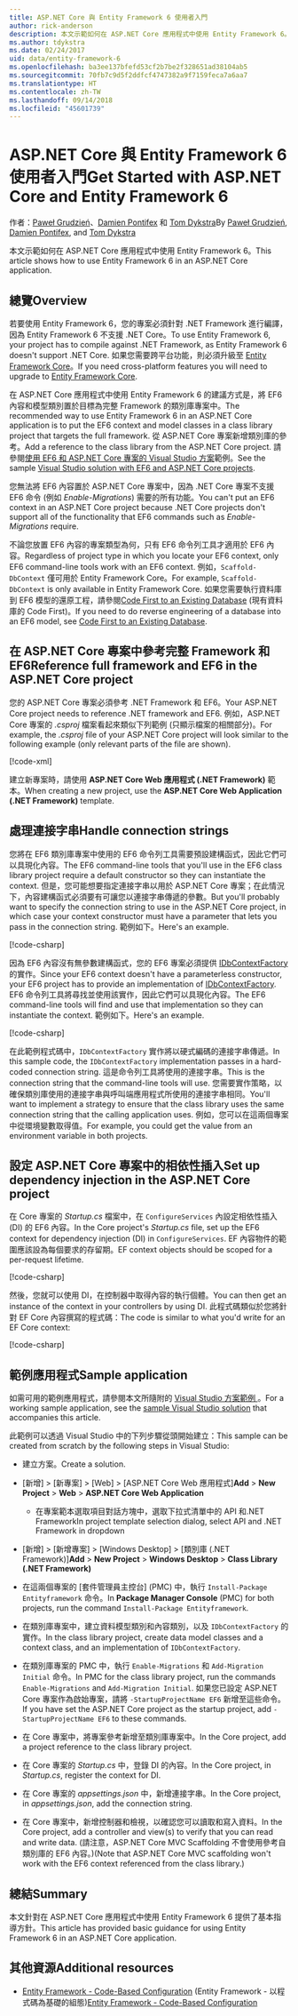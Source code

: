 ```yaml
---
title: ASP.NET Core 與 Entity Framework 6 使用者入門
author: rick-anderson
description: 本文示範如何在 ASP.NET Core 應用程式中使用 Entity Framework 6。
ms.author: tdykstra
ms.date: 02/24/2017
uid: data/entity-framework-6
ms.openlocfilehash: ba3ee137bfefd53cf2b7be2f328651ad38104ab5
ms.sourcegitcommit: 70fb7c9d5f2ddfcf4747382a9f7159feca7a6aa7
ms.translationtype: HT
ms.contentlocale: zh-TW
ms.lasthandoff: 09/14/2018
ms.locfileid: "45601739"
---
```

# <a name="get-started-with-aspnet-core-and-entity-framework-6"></a><span data-ttu-id="4763b-103">ASP.NET Core 與 Entity Framework 6 使用者入門</span><span class="sxs-lookup"><span data-stu-id="4763b-103">Get Started with ASP.NET Core and Entity Framework 6</span></span>

<span data-ttu-id="4763b-104">作者：[Paweł Grudzień](https://github.com/pgrudzien12)、[Damien Pontifex](https://github.com/DamienPontifex) 和 [Tom Dykstra](https://github.com/tdykstra)</span><span class="sxs-lookup"><span data-stu-id="4763b-104">By [Paweł Grudzień](https://github.com/pgrudzien12), [Damien Pontifex](https://github.com/DamienPontifex), and [Tom Dykstra](https://github.com/tdykstra)</span></span>

<span data-ttu-id="4763b-105">本文示範如何在 ASP.NET Core 應用程式中使用 Entity Framework 6。</span><span class="sxs-lookup"><span data-stu-id="4763b-105">This article shows how to use Entity Framework 6 in an ASP.NET Core application.</span></span>

## <a name="overview"></a><span data-ttu-id="4763b-106">總覽</span><span class="sxs-lookup"><span data-stu-id="4763b-106">Overview</span></span>

<span data-ttu-id="4763b-107">若要使用 Entity Framework 6，您的專案必須針對 .NET Framework 進行編譯，因為 Entity Framework 6 不支援 .NET Core。</span><span class="sxs-lookup"><span data-stu-id="4763b-107">To use Entity Framework 6, your project has to compile against .NET Framework, as Entity Framework 6 doesn't support .NET Core.</span></span> <span data-ttu-id="4763b-108">如果您需要跨平台功能，則必須升級至 [Entity Framework Core](https://docs.microsoft.com/ef/)。</span><span class="sxs-lookup"><span data-stu-id="4763b-108">If you need cross-platform features you will need to upgrade to [Entity Framework Core](https://docs.microsoft.com/ef/).</span></span>

<span data-ttu-id="4763b-109">在 ASP.NET Core 應用程式中使用 Entity Framework 6 的建議方式是，將 EF6 內容和模型類別置於目標為完整 Framework 的類別庫專案中。</span><span class="sxs-lookup"><span data-stu-id="4763b-109">The recommended way to use Entity Framework 6 in an ASP.NET Core application is to put the EF6 context and model classes in a class library project that targets the full framework.</span></span> <span data-ttu-id="4763b-110">從 ASP.NET Core 專案新增類別庫的參考。</span><span class="sxs-lookup"><span data-stu-id="4763b-110">Add a reference to the class library from the ASP.NET Core project.</span></span> <span data-ttu-id="4763b-111">請參閱[使用 EF6 和 ASP.NET Core 專案的 Visual Studio 方案](https://github.com/aspnet/Docs/tree/master/aspnetcore/data/entity-framework-6/sample/)範例。</span><span class="sxs-lookup"><span data-stu-id="4763b-111">See the sample [Visual Studio solution with EF6 and ASP.NET Core projects](https://github.com/aspnet/Docs/tree/master/aspnetcore/data/entity-framework-6/sample/).</span></span>

<span data-ttu-id="4763b-112">您無法將 EF6 內容置於 ASP.NET Core 專案中，因為 .NET Core 專案不支援 EF6 命令 (例如 *Enable-Migrations*) 需要的所有功能。</span><span class="sxs-lookup"><span data-stu-id="4763b-112">You can't put an EF6 context in an ASP.NET Core project because .NET Core projects don't support all of the functionality that EF6 commands such as *Enable-Migrations* require.</span></span>

<span data-ttu-id="4763b-113">不論您放置 EF6 內容的專案類型為何，只有 EF6 命令列工具才適用於 EF6 內容。</span><span class="sxs-lookup"><span data-stu-id="4763b-113">Regardless of project type in which you locate your EF6 context, only EF6 command-line tools work with an EF6 context.</span></span> <span data-ttu-id="4763b-114">例如，`Scaffold-DbContext` 僅可用於 Entity Framework Core。</span><span class="sxs-lookup"><span data-stu-id="4763b-114">For example, `Scaffold-DbContext` is only available in Entity Framework Core.</span></span> <span data-ttu-id="4763b-115">如果您需要執行資料庫到 EF6 模型的還原工程，請參閱[Code First to an Existing Database](https://msdn.microsoft.com/jj200620) (現有資料庫的 Code First)。</span><span class="sxs-lookup"><span data-stu-id="4763b-115">If you need to do reverse engineering of a database into an EF6 model, see [Code First to an Existing Database](https://msdn.microsoft.com/jj200620).</span></span>

## <a name="reference-full-framework-and-ef6-in-the-aspnet-core-project"></a><span data-ttu-id="4763b-116">在 ASP.NET Core 專案中參考完整 Framework 和 EF6</span><span class="sxs-lookup"><span data-stu-id="4763b-116">Reference full framework and EF6 in the ASP.NET Core project</span></span>

<span data-ttu-id="4763b-117">您的 ASP.NET Core 專案必須參考 .NET Framework 和 EF6。</span><span class="sxs-lookup"><span data-stu-id="4763b-117">Your ASP.NET Core project needs to reference .NET framework and EF6.</span></span> <span data-ttu-id="4763b-118">例如，ASP.NET Core 專案的 *.csproj* 檔案看起來類似下列範例 (只顯示檔案的相關部分)。</span><span class="sxs-lookup"><span data-stu-id="4763b-118">For example, the *.csproj* file of your ASP.NET Core project will look similar to the following example (only relevant parts of the file are shown).</span></span>

[!code-xml[](entity-framework-6/sample/MVCCore/MVCCore.csproj?range=3-9&highlight=2)]

<span data-ttu-id="4763b-119">建立新專案時，請使用 **ASP.NET Core Web 應用程式 (.NET Framework)** 範本。</span><span class="sxs-lookup"><span data-stu-id="4763b-119">When creating a new project, use the **ASP.NET Core Web Application (.NET Framework)** template.</span></span>

## <a name="handle-connection-strings"></a><span data-ttu-id="4763b-120">處理連接字串</span><span class="sxs-lookup"><span data-stu-id="4763b-120">Handle connection strings</span></span>

<span data-ttu-id="4763b-121">您將在 EF6 類別庫專案中使用的 EF6 命令列工具需要預設建構函式，因此它們可以具現化內容。</span><span class="sxs-lookup"><span data-stu-id="4763b-121">The EF6 command-line tools that you'll use in the EF6 class library project require a default constructor so they can instantiate the context.</span></span> <span data-ttu-id="4763b-122">但是，您可能想要指定連接字串以用於 ASP.NET Core 專案；在此情況下，內容建構函式必須要有可讓您以連接字串傳遞的參數。</span><span class="sxs-lookup"><span data-stu-id="4763b-122">But you'll probably want to specify the connection string to use in the ASP.NET Core project, in which case your context constructor must have a parameter that lets you pass in the connection string.</span></span> <span data-ttu-id="4763b-123">範例如下。</span><span class="sxs-lookup"><span data-stu-id="4763b-123">Here's an example.</span></span>

[!code-csharp[](entity-framework-6/sample/EF6/SchoolContext.cs?name=snippet_Constructor)]

<span data-ttu-id="4763b-124">因為 EF6 內容沒有無參數建構函式，您的 EF6 專案必須提供 [IDbContextFactory](https://msdn.microsoft.com/library/hh506876) 的實作。</span><span class="sxs-lookup"><span data-stu-id="4763b-124">Since your EF6 context doesn't have a parameterless constructor, your EF6 project has to provide an implementation of [IDbContextFactory](https://msdn.microsoft.com/library/hh506876).</span></span> <span data-ttu-id="4763b-125">EF6 命令列工具將尋找並使用該實作，因此它們可以具現化內容。</span><span class="sxs-lookup"><span data-stu-id="4763b-125">The EF6 command-line tools will find and use that implementation so they can instantiate the context.</span></span> <span data-ttu-id="4763b-126">範例如下。</span><span class="sxs-lookup"><span data-stu-id="4763b-126">Here's an example.</span></span>

[!code-csharp[](entity-framework-6/sample/EF6/SchoolContextFactory.cs?name=snippet_IDbContextFactory)]

<span data-ttu-id="4763b-127">在此範例程式碼中，`IDbContextFactory` 實作將以硬式編碼的連接字串傳遞。</span><span class="sxs-lookup"><span data-stu-id="4763b-127">In this sample code, the `IDbContextFactory` implementation passes in a hard-coded connection string.</span></span> <span data-ttu-id="4763b-128">這是命令列工具將使用的連接字串。</span><span class="sxs-lookup"><span data-stu-id="4763b-128">This is the connection string that the command-line tools will use.</span></span> <span data-ttu-id="4763b-129">您需要實作策略，以確保類別庫使用的連接字串與呼叫端應用程式所使用的連接字串相同。</span><span class="sxs-lookup"><span data-stu-id="4763b-129">You'll want to implement a strategy to ensure that the class library uses the same connection string that the calling application uses.</span></span> <span data-ttu-id="4763b-130">例如，您可以在這兩個專案中從環境變數取得值。</span><span class="sxs-lookup"><span data-stu-id="4763b-130">For example, you could get the value from an environment variable in both projects.</span></span>

## <a name="set-up-dependency-injection-in-the-aspnet-core-project"></a><span data-ttu-id="4763b-131">設定 ASP.NET Core 專案中的相依性插入</span><span class="sxs-lookup"><span data-stu-id="4763b-131">Set up dependency injection in the ASP.NET Core project</span></span>

<span data-ttu-id="4763b-132">在 Core 專案的 *Startup.cs* 檔案中，在 `ConfigureServices` 內設定相依性插入 (DI) 的 EF6 內容。</span><span class="sxs-lookup"><span data-stu-id="4763b-132">In the Core project's *Startup.cs* file, set up the EF6 context for dependency injection (DI) in `ConfigureServices`.</span></span> <span data-ttu-id="4763b-133">EF 內容物件的範圍應該設為每個要求的存留期。</span><span class="sxs-lookup"><span data-stu-id="4763b-133">EF context objects should be scoped for a per-request lifetime.</span></span>

[!code-csharp[](entity-framework-6/sample/MVCCore/Startup.cs?name=snippet_ConfigureServices&highlight=5)]

<span data-ttu-id="4763b-134">然後，您就可以使用 DI，在控制器中取得內容的執行個體。</span><span class="sxs-lookup"><span data-stu-id="4763b-134">You can then get an instance of the context in your controllers by using DI.</span></span> <span data-ttu-id="4763b-135">此程式碼類似於您將針對 EF Core 內容撰寫的程式碼：</span><span class="sxs-lookup"><span data-stu-id="4763b-135">The code is similar to what you'd write for an EF Core context:</span></span>

[!code-csharp[](entity-framework-6/sample/MVCCore/Controllers/StudentsController.cs?name=snippet_ContextInController)]

## <a name="sample-application"></a><span data-ttu-id="4763b-136">範例應用程式</span><span class="sxs-lookup"><span data-stu-id="4763b-136">Sample application</span></span>

<span data-ttu-id="4763b-137">如需可用的範例應用程式，請參閱本文所隨附的 [Visual Studio 方案範例 ](https://github.com/aspnet/Docs/tree/master/aspnetcore/data/entity-framework-6/sample/)。</span><span class="sxs-lookup"><span data-stu-id="4763b-137">For a working sample application, see the [sample Visual Studio solution](https://github.com/aspnet/Docs/tree/master/aspnetcore/data/entity-framework-6/sample/) that accompanies this article.</span></span>

<span data-ttu-id="4763b-138">此範例可以透過 Visual Studio 中的下列步驟從頭開始建立：</span><span class="sxs-lookup"><span data-stu-id="4763b-138">This sample can be created from scratch by the following steps in Visual Studio:</span></span>

* <span data-ttu-id="4763b-139">建立方案。</span><span class="sxs-lookup"><span data-stu-id="4763b-139">Create a solution.</span></span>

* <span data-ttu-id="4763b-140">[新增] > [新專案] > [Web] > [ASP.NET Core Web 應用程式]</span><span class="sxs-lookup"><span data-stu-id="4763b-140">**Add** > **New Project** > **Web** > **ASP.NET Core Web Application**</span></span>
  * <span data-ttu-id="4763b-141">在專案範本選取項目對話方塊中，選取下拉式清單中的 API 和.NET Framework</span><span class="sxs-lookup"><span data-stu-id="4763b-141">In project template selection dialog, select API and .NET Framework in dropdown</span></span>

* <span data-ttu-id="4763b-142">[新增] > [新增專案] > [Windows Desktop] > [類別庫 (.NET Framework)]</span><span class="sxs-lookup"><span data-stu-id="4763b-142">**Add** > **New Project** > **Windows Desktop** > **Class Library (.NET Framework)**</span></span>

* <span data-ttu-id="4763b-143">在這兩個專案的 [套件管理員主控台] (PMC) 中，執行 `Install-Package Entityframework` 命令。</span><span class="sxs-lookup"><span data-stu-id="4763b-143">In **Package Manager Console** (PMC) for both projects, run the command `Install-Package Entityframework`.</span></span>

* <span data-ttu-id="4763b-144">在類別庫專案中，建立資料模型類別和內容類別，以及 `IDbContextFactory` 的實作。</span><span class="sxs-lookup"><span data-stu-id="4763b-144">In the class library project, create data model classes and a context class, and an implementation of `IDbContextFactory`.</span></span>

* <span data-ttu-id="4763b-145">在類別庫專案的 PMC 中，執行 `Enable-Migrations` 和 `Add-Migration Initial` 命令。</span><span class="sxs-lookup"><span data-stu-id="4763b-145">In PMC for the class library project, run the commands `Enable-Migrations` and `Add-Migration Initial`.</span></span> <span data-ttu-id="4763b-146">如果您已設定 ASP.NET Core 專案作為啟始專案，請將 `-StartupProjectName EF6` 新增至這些命令。</span><span class="sxs-lookup"><span data-stu-id="4763b-146">If you have set the ASP.NET Core project as the startup project, add `-StartupProjectName EF6` to these commands.</span></span>

* <span data-ttu-id="4763b-147">在 Core 專案中，將專案參考新增至類別庫專案中。</span><span class="sxs-lookup"><span data-stu-id="4763b-147">In the Core project, add a project reference to the class library project.</span></span>

* <span data-ttu-id="4763b-148">在 Core 專案的 *Startup.cs* 中，登錄 DI 的內容。</span><span class="sxs-lookup"><span data-stu-id="4763b-148">In the Core project, in *Startup.cs*, register the context for DI.</span></span>

* <span data-ttu-id="4763b-149">在 Core 專案的 *appsettings.json* 中，新增連接字串。</span><span class="sxs-lookup"><span data-stu-id="4763b-149">In the Core project, in *appsettings.json*, add the connection string.</span></span>

* <span data-ttu-id="4763b-150">在 Core 專案中，新增控制器和檢視，以確認您可以讀取和寫入資料。</span><span class="sxs-lookup"><span data-stu-id="4763b-150">In the Core project, add a controller and view(s) to verify that you can read and write data.</span></span> <span data-ttu-id="4763b-151">(請注意，ASP.NET Core MVC Scaffolding 不會使用參考自類別庫的 EF6 內容。)</span><span class="sxs-lookup"><span data-stu-id="4763b-151">(Note that ASP.NET Core MVC scaffolding won't work with the EF6 context referenced from the class library.)</span></span>

## <a name="summary"></a><span data-ttu-id="4763b-152">總結</span><span class="sxs-lookup"><span data-stu-id="4763b-152">Summary</span></span>

<span data-ttu-id="4763b-153">本文針對在 ASP.NET Core 應用程式中使用 Entity Framework 6 提供了基本指導方針。</span><span class="sxs-lookup"><span data-stu-id="4763b-153">This article has provided basic guidance for using Entity Framework 6 in an ASP.NET Core application.</span></span>

## <a name="additional-resources"></a><span data-ttu-id="4763b-154">其他資源</span><span class="sxs-lookup"><span data-stu-id="4763b-154">Additional resources</span></span>

* <span data-ttu-id="4763b-155">[Entity Framework - Code-Based Configuration](https://msdn.microsoft.com/data/jj680699.aspx) (Entity Framework - 以程式碼為基礎的組態)</span><span class="sxs-lookup"><span data-stu-id="4763b-155">[Entity Framework - Code-Based Configuration](https://msdn.microsoft.com/data/jj680699.aspx)</span></span>
